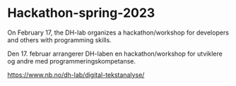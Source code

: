 # Hackathon-spring-2023

On February 17, the DH-lab organizes a hackathon/workshop for developers and others with programming skills.

Den 17. februar arrangerer DH-laben en hackathon/workshop for utviklere og andre med programmeringskompetanse.

https://www.nb.no/dh-lab/digital-tekstanalyse/

